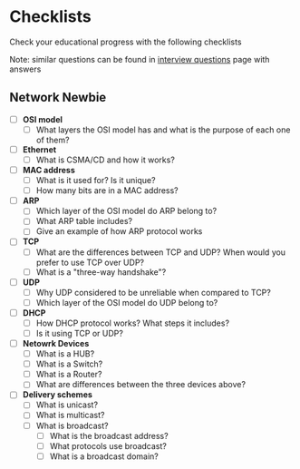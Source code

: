 Checklists
==========

Check your educational progress with the following checklists

Note: similar questions can be found in [interview questions](https://github.com/bregman-arie/computer-networking/tree/master/interview_questions/README.md) page with answers

## Network Newbie

- [ ] **OSI model**
  - [ ] What layers the OSI model has and what is the purpose of each one of them?

- [ ] **Ethernet**
  - [ ] What is CSMA/CD and how it works?

- [ ] **MAC address**
  - [ ] What is it used for? Is it unique?
  - [ ] How many bits are in a MAC address?

- [ ] **ARP**
  - [ ] Which layer of the OSI model do ARP belong to?
  - [ ] What ARP table includes?
  - [ ] Give an example of how ARP protocol works

- [ ] **TCP**
  - [ ] What are the differences between TCP and UDP? When would you prefer to use TCP over UDP?
  - [ ] What is a "three-way handshake"?

- [ ] **UDP** 
  - [ ] Why UDP considered to be unreliable when compared to TCP?
  - [ ] Which layer of the OSI model do UDP belong to?

- [ ] **DHCP**
  - [ ] How DHCP protocol works? What steps it includes?
  - [ ] Is it using TCP or UDP?

- [ ] **Netowrk Devices**
  - [ ] What is a HUB?
  - [ ] What is a Switch?
  - [ ] What is a Router?
  - [ ] What are differences between the three devices above?

- [ ] **Delivery schemes**
  - [ ] What is unicast?
  - [ ] What is multicast?
  - [ ] What is broadcast?
    - [ ] What is the broadcast address?
    - [ ] What protocols use broadcast?
    - [ ] What is a broadcast domain?
